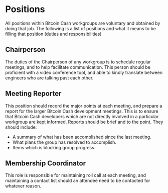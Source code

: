 # Positions

All positions within Bitcoin Cash workgroups are voluntary and obtained by
doing that job.  The following is a list of positions and what it means to be
filling that position (duties and responsibilities)

## Chairperson

The duties of the Chairperson of any workgroup is to schedule regular
meetings, and to help facilitate communication.  This person should be
proficient with a video conference tool, and able to kindly translate between
engineers who are talking past each other.

## Meeting Reporter

This position should record the major points at each meeting, and prepare a
report for the larger Bitcoin Cash development meetings.  This is to ensure
that Bitcoin Cash developers which are not directly involved in a particular
workgroup are kept informed.  Reports should be brief and to the point.  They
should include:

* A summary of what has been accomplished since the last meeting.
* What plans the group has resolved to accomplish.
* Items which is blocking group progress.

## Membership Coordinator

This role is responsible for maintaining roll call at each meeting, and
maintaining a contact list should an attendee need to be contacted for
whatever reason.
